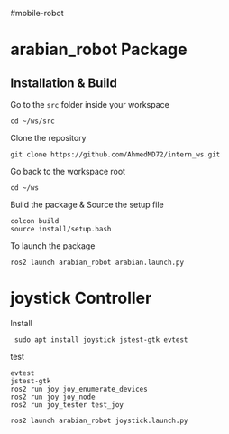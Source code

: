 #mobile-robot

# arabian_robot Package

## Installation & Build

Go to the `src` folder inside your workspace
```
cd ~/ws/src
```
Clone the repository
```
git clone https://github.com/AhmedMD72/intern_ws.git
```
Go back to the workspace root
```
cd ~/ws
```
Build the package & Source the setup file
```
colcon build 
source install/setup.bash 
```
To launch the package
```
ros2 launch arabian_robot arabian.launch.py 
```

# joystick Controller

Install
```
 sudo apt install joystick jstest-gtk evtest 
```
test
```
evtest
jstest-gtk 
ros2 run joy joy_enumerate_devices 
ros2 run joy joy_node 
ros2 run joy_tester test_joy
```
```
ros2 launch arabian_robot joystick.launch.py 
```


